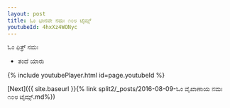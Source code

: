 ```yaml
---
layout: post
title: ಓಂ ಭಾನವೇ ನಮಃ ೧೦೮ ಟೈಮ್ಸ್
youtubeId: 4hxXz4WONyc
---
```

 
 
 ಓಂ ಫಿತ್ರ್ ನಮಃ  
 
 -  ತಂದೆ ಯಾರು 
 
  
 
  
 
 
 
 
 
 


{% include youtubePlayer.html id=page.youtubeId %}
 
[Next]({{ site.baseurl }}{% link  split2/_posts/2016-08-09-ಓಂ ವೈಖಾಣಾಯ ನಮಃ ೧೦೮ ಟೈಮ್ಸ್.md%})
 
